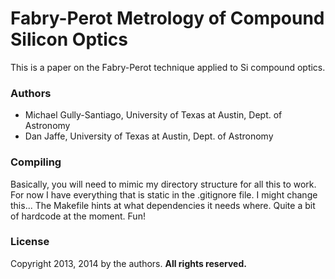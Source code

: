 # Fabry-Perot Metrology of Compound Silicon Optics

This is a paper on the Fabry-Perot technique applied to Si compound optics.

### Authors

* Michael Gully-Santiago, University of Texas at Austin, Dept. of Astronomy
* Dan Jaffe, University of Texas at Austin, Dept. of Astronomy

### Compiling

Basically, you will need to mimic my directory structure for all this to work.  For now I have everything that is static in the .gitignore file.  I might change this...
The Makefile hints at what dependencies it needs where.  Quite a bit of hardcode at the moment.  Fun!

### License

Copyright 2013, 2014 by the authors.  **All rights reserved.**
